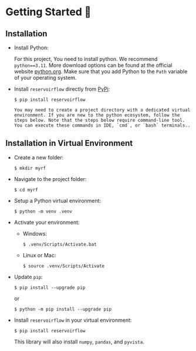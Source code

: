 # Getting Started 🐤

## Installation

- Install Python:

    For this project, You need to install python. We recommend `python==3.11`. More download options can be found at the official website [python.org](https://www.python.org/downloads/release/python-379/). Make sure that you add Python to the `Path` variable of your operating system.

- Install `reservoirflow` directly from [PyPi](https://pypi.org/project/reservoirflow/):

    ```console
    $ pip install reservoirflow
    ```

    ```{important}
    You may need to create a project directory with a dedicated virtual environment. If you are new to the python ecosystem, follow the steps below. Note that the steps below require command-line tool. You can execute these commands in IDE, `cmd`, or `bash` terminals..
    ```

## Installation in Virtual Environment

- Create a new folder:

    ```console
    $ mkdir myrf
    ```

- Navigate to the project folder:

    ```console
    $ cd myrf
    ```

- Setup a Python virtual environment:

    ```console
    $ python -m venv .venv
    ```

- Activate your environment:

  - Windows:

      ```console
      $ .venv/Scripts/Activate.bat
      ```

  - Linux or Mac:

      ```console
      $ source .venv/Scripts/Activate
      ```

- Update `pip`:

    ```console
    $ pip install --upgrade pip
    ```

    or

    ```console
    $ python -m pip install --upgrade pip
    ```

- Install `reservoirflow` in your virtual environment:

    ```console
    $ pip install reservoirflow
    ```

    This library will also install `numpy`, `pandas`, and `pyvista`.


```{include} /_static/comments_section.md
```
